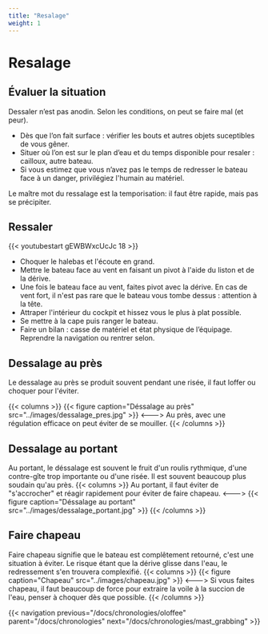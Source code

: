 ```yaml
---
title: "Resalage"
weight: 1
---
```


# Resalage

## Évaluer la situation
Dessaler n’est pas anodin. Selon les conditions, on peut se faire mal (et peur).

- Dès que l’on fait surface : vérifier les bouts et autres objets suceptibles de vous gêner.
- Situer où l’on est sur le plan d’eau et du temps disponible pour resaler : cailloux, autre bateau.
- Si vous estimez que vous n’avez pas le temps de redresser le bateau face à un danger, privilégiez l'humain au matériel.

Le maître mot du ressalage est la temporisation: il faut être rapide, mais pas se précipiter.

## Ressaler

{{< youtubestart gEWBWxcUcJc 18 >}}

- Choquer le halebas et l'écoute en grand.
- Mettre le bateau face au vent en faisant un pivot à l'aide du liston et de la dérive.
- Une fois le bateau face au vent, faites pivot avec la dérive. En cas de vent fort, il n'est pas rare que le bateau vous tombe dessus : attention à la tête.
- Attraper l'intérieur du cockpit et hissez vous le plus à plat possible.
- Se mettre à la cape puis ranger le bateau.
- Faire un bilan : casse de matériel et état physique de l’équipage. Reprendre la navigation ou rentrer selon.

## Dessalage au près
Le dessalage au près se produit souvent pendant une risée, il faut loffer ou choquer pour l'éviter.

{{< columns >}}
{{< figure caption="Déssalage au près" src="../images/dessalage_pres.jpg" >}}
<--->
Au près, avec une régulation efficace on peut éviter de se mouiller.
{{< /columns >}}

## Dessalage au portant
Au portant, le déssalage est souvent le fruit d'un roulis rythmique, d'une contre-gîte trop importante ou d'une risée. Il est souvent beaucoup plus soudain qu'au près.
{{< columns >}}
Au portant, il faut éviter de "s'accrocher" et réagir rapidement pour éviter de faire chapeau.
<--->
{{< figure caption="Déssalage au portant" src="../images/dessalage_portant.jpg" >}}
{{< /columns >}}

## Faire chapeau
Faire chapeau signifie que le bateau est complêtement retourné, c'est une situation à éviter. Le risque étant que la dérive glisse dans l'eau, le redressement s'en trouvera complexifié.
{{< columns >}}
{{< figure caption="Chapeau" src="../images/chapeau.jpg" >}}
<--->
Si vous faites chapeau, il faut beaucoup de force pour extraire la voile à la succion de l'eau, penser à choquer dès que possible.
{{< /columns >}}

{{< navigation previous="/docs/chronologies/oloffee" parent="/docs/chronologies" next="/docs/chronologies/mast_grabbing" >}}
